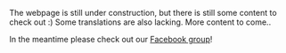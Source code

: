 The webpage is still under construction, but there is still some content to check out :)
Some translations are also lacking.
More content to come.. 

In the meantime please check out our [Facebook group](https://www.facebook.com/groups/198079110278140/)!
